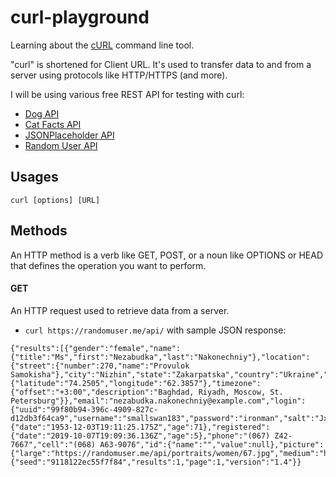 # curl-playground
Learning about the [cURL](https://curl.se/) command line tool. 

"curl" is shortened for Client URL. It's used to transfer data to and from a server using protocols like HTTP/HTTPS (and more).

I will be using various free REST API for testing with curl:
* [Dog API](https://dog.ceo/dog-api/)
* [Cat Facts API](https://catfact.ninja/)
* [JSONPlaceholder API](https://jsonplaceholder.typicode.com/)
* [Random User API](https://randomuser.me/)

## Usages

`curl [options] [URL]`

## Methods
An HTTP method is a verb like GET, POST, or a noun like OPTIONS or HEAD that defines the operation you want to perform.

#### GET
An HTTP request used to retrieve data from a server.

* `curl https://randomuser.me/api/` with sample JSON response:
```
{"results":[{"gender":"female","name":{"title":"Ms","first":"Nezabudka","last":"Nakonechniy"},"location":{"street":{"number":270,"name":"Provulok Samokisha"},"city":"Nizhin","state":"Zakarpatska","country":"Ukraine","postcode":31156,"coordinates":{"latitude":"74.2505","longitude":"62.3857"},"timezone":{"offset":"+3:00","description":"Baghdad, Riyadh, Moscow, St. Petersburg"}},"email":"nezabudka.nakonechniy@example.com","login":{"uuid":"99f80b94-396c-4909-827c-d12db3f64ca9","username":"smallswan183","password":"ironman","salt":"JxWJaJbk","md5":"6e944874b0a72260b5d3119316512258","sha1":"e28b2589e986f088c08ac496c4fa47d860dbcf08","sha256":"8ad002cb469e5d75c6b50936195a66ae0fdf76e44ff90ddc93aa074cf8d07526"},"dob":{"date":"1953-12-03T19:11:25.175Z","age":71},"registered":{"date":"2019-10-07T19:09:36.136Z","age":5},"phone":"(067) Z42-7667","cell":"(068) A63-9076","id":{"name":"","value":null},"picture":{"large":"https://randomuser.me/api/portraits/women/67.jpg","medium":"https://randomuser.me/api/portraits/med/women/67.jpg","thumbnail":"https://randomuser.me/api/portraits/thumb/women/67.jpg"},"nat":"UA"}],"info":{"seed":"9118122ec55f7f84","results":1,"page":1,"version":"1.4"}}
```
